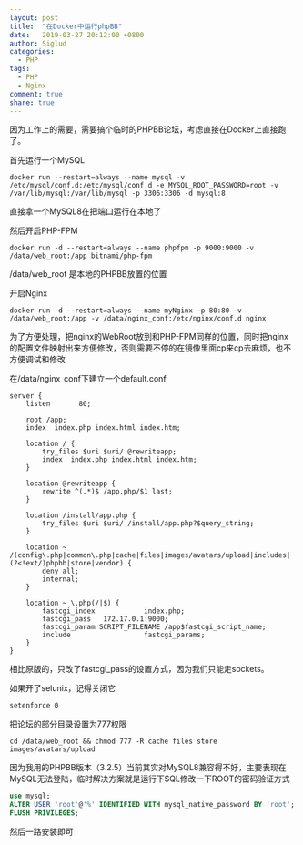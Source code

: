 ```yaml
---
layout: post
title:  "在Docker中运行phpBB"
date:   2019-03-27 20:12:00 +0800
author: Siglud
categories:
  - PHP
tags:
  - PHP
  - Nginx
comment: true
share: true
---
```

因为工作上的需要，需要搞个临时的PHPBB论坛，考虑直接在Docker上直接跑了。

首先运行一个MySQL

```
docker run --restart=always --name mysql -v /etc/mysql/conf.d:/etc/mysql/conf.d -e MYSQL_ROOT_PASSWORD=root -v /var/lib/mysql:/var/lib/mysql -p 3306:3306 -d mysql:8
```

直接拿一个MySQL8在把端口运行在本地了

然后开启PHP-FPM

```
docker run -d --restart=always --name phpfpm -p 9000:9000 -v /data/web_root:/app bitnami/php-fpm
```

/data/web_root 是本地的PHPBB放置的位置

开启Nginx
```
docker run -d --restart=always --name myNginx -p 80:80 -v /data/web_root:/app -v /data/nginx_conf:/etc/nginx/conf.d nginx
```

为了方便处理，把nginx的WebRoot放到和PHP-FPM同样的位置，同时把nginx的配置文件映射出来方便修改，否则需要不停的在镜像里面cp来cp去麻烦，也不方便调试和修改

在/data/nginx_conf下建立一个default.conf

```
server {
    listen       80;

    root /app;
    index  index.php index.html index.htm;

    location / {
        try_files $uri $uri/ @rewriteapp;
        index  index.php index.html index.htm;
    }

    location @rewriteapp {
        rewrite ^(.*)$ /app.php/$1 last;
    }

    location /install/app.php {
        try_files $uri $uri/ /install/app.php?$query_string;
    }

    location ~ /(config\.php|common\.php|cache|files|images/avatars/upload|includes|(?<!ext/)phpbb|store|vendor) {
        deny all;
        internal;
    }

    location ~ \.php(/|$) {
        fastcgi_index            index.php;
        fastcgi_pass   172.17.0.1:9000;
        fastcgi_param SCRIPT_FILENAME /app$fastcgi_script_name;
        include                  fastcgi_params;
    }
}
```
相比原版的，只改了fastcgi_pass的设置方式，因为我们只能走sockets。

如果开了selunix，记得关闭它
```bash
setenforce 0
```
把论坛的部分目录设置为777权限
```
cd /data/web_root && chmod 777 -R cache files store images/avatars/upload
```
因为我用的PHPBB版本（3.2.5）当前其实对MySQL8兼容得不好，主要表现在MySQL无法登陆，临时解决方案就是运行下SQL修改一下ROOT的密码验证方式

```sql
use mysql;
ALTER USER 'root'@'%' IDENTIFIED WITH mysql_native_password BY 'root';
FLUSH PRIVILEGES;
```
然后一路安装即可